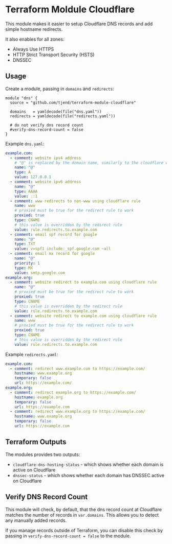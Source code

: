 # Terraform Moldule Cloudflare

This module makes it easier to setup Cloudflare DNS records and add simple hostname redirects.

It also enables for all zones:

- Always Use HTTPS
- HTTP Strict Transport Security (HSTS)
- DNSSEC

## Usage

Create a module, passing in `domains` and `redirects`:

```shell
module "dns" {
  source = "github.com/tjend/terraform-module-cloudflare"

  domains   = yamldecode(file("dns.yaml"))
  redirects = yamldecode(file("redirects.yaml"))

  # do not verify dns record count
  #verify-dns-record-count = false
}
```

Example `dns.yaml`:

```yaml
example.com:
  - comment: website ipv4 address
    # "@" is replaced by the domain name, similarly to the cloudflare website
    name: "@"
    type: A
    value: 127.0.0.1
  - comment: website ipv6 address
    name: "@"
    type: AAAA
    value: ::1
  - comment: www redirects to non-www using cloudflare rule
    name: www
    # proxied must be true for the redirect rule to work
    proxied: true
    type: CNAME
    # this value is overridden by the redirect rule
    value: rule.redirects.to.example.com
  - comment: email spf record for google
    name: "@"
    type: TXT
    value: v=spf1 include:_spf.google.com ~all
  - comment: email mx record for google
    name: "@"
    priority: 1
    type: MX
    value: smtp.google.com
example.org:
  - comment: website redirect to example.com using cloudflare rule
    name: "@"
    # proxied must be true for the redirect rule to work
    proxied: true
    type: CNAME
    # this value is overridden by the redirect rule
    value: rule.redirects.to.example.com
  - comment: website redirect to example.com using cloudflare rule
    name: www
    # proxied must be true for the redirect rule to work
    proxied: true
    type: CNAME
    # this value is overridden by the redirect rule
    value: rule.redirects.to.example.com
```

Example `redirects.yaml`:

```yaml
example.com:
  - comment: redirect www.example.com to https://example.com/
    hostname: www.example.org
    temporary: false
    url: https://example.com/
example.org:
  - comment: redirect example.org to https://example.com/
    hostname: example.org
    temporary: false
    url: https://example.com
  - comment: redirect www.example.org to https://example.com/
    hostname: www.example.org
    temporary: false
    url: https://example.com
```

## Terraform Outputs

The modules provides two outputs:

- `cloudflare-dns-hosting-status` - which shows whether each domain is active on Cloudflare
- `dnssec-status` - which shows whether each domain has DNSSEC active on Cloudflare

## Verify DNS Record Count

This module will check, by default, that the dns record count at Cloudflare matches the number of records in `var.domains`. This allows you to detect any manually added records.

If you manage records outside of Terraform, you can disable this check by passing in `verify-dns-record-count = false` to the module.

